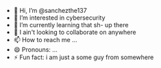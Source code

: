 - 👋 Hi, I’m @sanchezthe137
- 👀 I’m interested in cybersecurity
- 🌱 I’m currently learning that sh- up there
- 💞️ I ain't looking to collaborate on anywhere
- 📫 How to reach me ...
- 😄 Pronouns: ...
- ⚡ Fun fact: i am just a some guy from somewhere

<!---
sanchezthe137/sanchezthe137 is a ✨ special ✨ repository because its `README.md` (this file) appears on your GitHub profile.
You can click the Preview link to take a look at your changes.
--->

